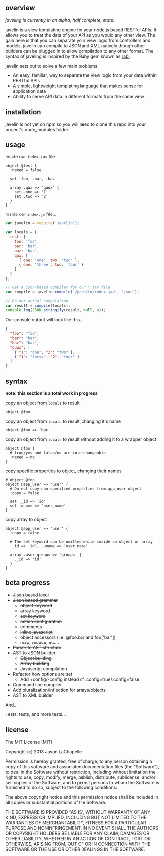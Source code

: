 overview
--------
_javeling is currently in an alpha, half complete, state._

javelin is a view templating engine for your node.js based RESTful APIs. It allows you to 
treat the data of your API as you would any other view. The gain here is that you can 
separate your view logic from controllers and models. javelin can compile to JSON and XML
natively though other builders can be plugged in to allow compilation to any other format.
The syntax of javeling is inspired by the Ruby gem known as [rabl](https://github.com/nesquena/rabl).

javelin sets out to solve a few main problems.

* An easy, familiar, way to separate the view logic from your data within RESTful APIs
* A simple, lightweight templating language that makes sense for application data
* Ability to serve API data in different formats from the same view

installation
------------
javelin is not yet on npm so you will need to clone this repo into your project's node_modules folder.

usage
-----
Inside our `index.jav` file
```
object @test {
  :named = false

  set .foo, .bar, .baz

  array .qux => 'quux' {
    set .one => '1'
    set .two => '2'
  }
}
```

Inside our `index.js` file...
```javascript
var javelin = require('javelin');

var locals = {
  test: {
    foo: 'foo',
    bar: 'bar',
    baz: 'baz',
    qux: [
      { one: 'one', two: 'two' },
      { one: 'three', two: 'four' }
    ]
  }
};

// Get a json-based compiler for our *.jav file
var compile = javelin.compile('/path/to/index.jav', 'json');

// Do our actual compelation
var result = compile(locals);
console.log(JSON.stringify(result, null, 4));
```

Our console output will look like this...
```json
{
  "foo": "foo",
  "bar": "bar",
  "baz": "baz",
  "quux": [
    { "1": "one", "2": "two" },
    { "1": "three", "2": "four" }
  ]
}
```

syntax
------
__note: this section is a total work in progress__

copy an object from `locals` to result
```
object @foo
```

copy an object from `locals` to result, changing it's name
```
object @foo => 'bar'
```

copy an object from `locals` to result without adding it to a wrapper object
```
object @foo {
  # true/yes and false/no are interchangeable
  :named = no 
}
```

copy specific properties to object, changing their names
```
# object @foo 
object @app_user => 'user' {
  # Do not copy non-specified properties from app_user object
  :copy = false

  set ._id => 'id'
  set .uname => 'user_name'
}
```

copy array to object
```
object @app_user => 'user' {
  :copy = false

  # The set keyword can be omitted while inside an object or array
  ._id => 'id', .uname => 'user_name'

  array .user_groups => 'groups' {
    ._id => 'id'
  }
}
```

beta progress
-------------
* ~~Jison based lexer~~
* ~~Jison based grammar~~
  * ~~object keyword~~
  * ~~array keyword~~
  * ~~set keyword~~
  * ~~action configuration~~
  * ~~comments~~
  * ~~inline javascript~~
  * object accessors (i.e: @foo.bar and foo['bar'])
  * map, reduce, etc...
* ~~Parser to AST structure~~
* AST to JSON builder
  * ~~Object building~~
  * ~~Array building~~
  * Javascript compilation
* Refactor how options are set
  * Add +config/-config instead of :config=true/:config=false
* Command line compiler
* Add pluralization/inflection for arrays/objects
* AST to XML builder


And...

Tests, tests, and more tests...

license
-------
The MIT License (MIT)

Copyright (c) 2013 Jason LaChapelle

Permission is hereby granted, free of charge, to any person obtaining a copy of
this software and associated documentation files (the "Software"), to deal in
the Software without restriction, including without limitation the rights to
use, copy, modify, merge, publish, distribute, sublicense, and/or sell copies of
the Software, and to permit persons to whom the Software is furnished to do so,
subject to the following conditions:

The above copyright notice and this permission notice shall be included in all
copies or substantial portions of the Software.

THE SOFTWARE IS PROVIDED "AS IS", WITHOUT WARRANTY OF ANY KIND, EXPRESS OR
IMPLIED, INCLUDING BUT NOT LIMITED TO THE WARRANTIES OF MERCHANTABILITY, FITNESS
FOR A PARTICULAR PURPOSE AND NONINFRINGEMENT. IN NO EVENT SHALL THE AUTHORS OR
COPYRIGHT HOLDERS BE LIABLE FOR ANY CLAIM, DAMAGES OR OTHER LIABILITY, WHETHER
IN AN ACTION OF CONTRACT, TORT OR OTHERWISE, ARISING FROM, OUT OF OR IN
CONNECTION WITH THE SOFTWARE OR THE USE OR OTHER DEALINGS IN THE SOFTWARE.
